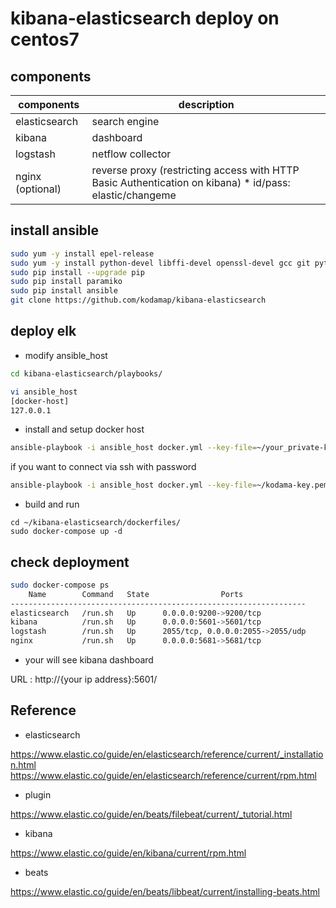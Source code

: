 # kibana-elasticsearch deploy on centos7

## components

components | description
----- | -----
elasticsearch | search engine
kibana | dashboard
logstash | netflow collector
nginx (optional) | reverse proxy (restricting access with HTTP Basic Authentication on kibana) * id/pass: elastic/changeme

## install ansible

```sh
sudo yum -y install epel-release
sudo yum -y install python-devel libffi-devel openssl-devel gcc git python-pip redhat-rpm-config
sudo pip install --upgrade pip
sudo pip install paramiko
sudo pip install ansible
git clone https://github.com/kodamap/kibana-elasticsearch
```

## deploy elk

- modify ansible_host

```sh
cd kibana-elasticsearch/playbooks/

vi ansible_host
[docker-host]
127.0.0.1
```

- install and setup docker host

```sh
ansible-playbook -i ansible_host docker.yml --key-file=~/your_private-key.pem -u centos
```

if you want to connect via ssh with password

```sh
ansible-playbook -i ansible_host docker.yml --key-file=~/kodama-key.pem -k -u centos -c paramiko
```


- build and run

```
cd ~/kibana-elasticsearch/dockerfiles/
sudo docker-compose up -d
```

## check deployment

```sh
sudo docker-compose ps
    Name        Command   State                Ports
------------------------------------------------------------------
elasticsearch   /run.sh   Up      0.0.0.0:9200->9200/tcp
kibana          /run.sh   Up      0.0.0.0:5601->5601/tcp
logstash        /run.sh   Up      2055/tcp, 0.0.0.0:2055->2055/udp
nginx           /run.sh   Up      0.0.0.0:5681->5681/tcp
```

- your will see kibana dashboard 

URL : http://{your ip address}:5601/


## Reference

- elasticsearch

https://www.elastic.co/guide/en/elasticsearch/reference/current/_installation.html
https://www.elastic.co/guide/en/elasticsearch/reference/current/rpm.html

- plugin

https://www.elastic.co/guide/en/beats/filebeat/current/_tutorial.html

- kibana

https://www.elastic.co/guide/en/kibana/current/rpm.html

- beats 

https://www.elastic.co/guide/en/beats/libbeat/current/installing-beats.html




